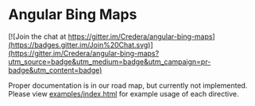 # Angular Bing Maps

[![Join the chat at https://gitter.im/Credera/angular-bing-maps](https://badges.gitter.im/Join%20Chat.svg)](https://gitter.im/Credera/angular-bing-maps?utm_source=badge&utm_medium=badge&utm_campaign=pr-badge&utm_content=badge)

Proper documentation is in our road map, but currently not implemented. Please view [examples/index.html](https://github.com/Credera/angular-bing-maps/blob/master/example/index.html) for example usage of each directive.
